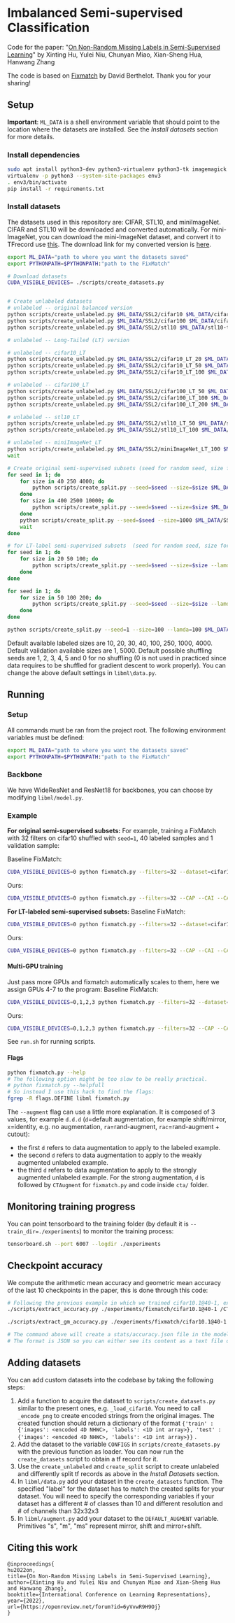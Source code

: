 # Imbalanced Semi-supervised Classification 

Code for the paper: "[On Non-Random Missing Labels in Semi-Supervised Learning]()" by 
Xinting Hu, Yulei Niu, Chunyan Miao, Xian-Sheng Hua, Hanwang Zhang

The code is based on [Fixmatch](https://github.com/google-research/fixmatch) by David Berthelot. Thank you for your sharing!


## Setup

**Important**: `ML_DATA` is a shell environment variable that should point to the location where the datasets are installed. See the *Install datasets* section for more details.

### Install dependencies

```bash
sudo apt install python3-dev python3-virtualenv python3-tk imagemagick
virtualenv -p python3 --system-site-packages env3
. env3/bin/activate
pip install -r requirements.txt
```

### Install datasets
The datasets used in this repository are: CIFAR, STL10, and miniImageNet. 
CIFAR and STL10 will be downloaded and converted automatically. For mini-ImageNet, you can download the mini-ImageNet dataset, and convert it to TFrecord use [this](https://github.com/kmonachopoulos/ImageNet-to-TFrecord/tree/c722ad22f72bb8c7c674972b25c35d1734481537). The download link for my converted version is [here](https://drive.google.com/drive/folders/15TBbksuEWYmvN9N40MdFjRxuw96W-Vh2?usp=sharing).

```bash
export ML_DATA="path to where you want the datasets saved"
export PYTHONPATH=$PYTHONPATH:"path to the FixMatch"

# Download datasets
CUDA_VISIBLE_DEVICES= ./scripts/create_datasets.py


# Create unlabeled datasets 
# unlabeled -- original balanced version
python scripts/create_unlabeled.py $ML_DATA/SSL2/cifar10 $ML_DATA/cifar10-train.tfrecord &
python scripts/create_unlabeled.py $ML_DATA/SSL2/cifar100 $ML_DATA/cifar100-train.tfrecord &
python scripts/create_unlabeled.py $ML_DATA/SSL2/stl10 $ML_DATA/stl10-train.tfrecord $ML_DATA/stl10-unlabeled.tfrecord &

# unlabeled -- Long-Tailed (LT) version 

# unlabeled -- cifar10_LT
python scripts/create_unlabeled.py $ML_DATA/SSL2/cifar10_LT_20 $ML_DATA/cifar10-train.tfrecord &
python scripts/create_unlabeled.py $ML_DATA/SSL2/cifar10_LT_50 $ML_DATA/cifar10-train.tfrecord &
python scripts/create_unlabeled.py $ML_DATA/SSL2/cifar10_LT_100 $ML_DATA/cifar10_LT_100-train.tfrecord &

# unlabeled -- cifar100_LT
python scripts/create_unlabeled.py $ML_DATA/SSL2/cifar100_LT_50 $ML_DATA/cifar100_LT_50-train.tfrecord &
python scripts/create_unlabeled.py $ML_DATA/SSL2/cifar100_LT_100 $ML_DATA/cifar100_LT_100-train.tfrecord &
python scripts/create_unlabeled.py $ML_DATA/SSL2/cifar100_LT_200 $ML_DATA/cifar100-train.tfrecord &

# unlabeled -- stl10_LT
python scripts/create_unlabeled.py $ML_DATA/SSL2/stl10_LT_50 $ML_DATA/stl10-train.tfrecord $ML_DATA/stl10-unlabeled.tfrecord &
python scripts/create_unlabeled.py $ML_DATA/SSL2/stl10_LT_100 $ML_DATA/stl10-train.tfrecord $ML_DATA/stl10-unlabeled.tfrecord &

# unlabeled -- miniImageNet_LT
python scripts/create_unlabeled.py $ML_DATA/SSL2/miniImageNet_LT_100 $ML_DATA/miniImageNet-train.tfrecord 
wait

# Create original semi-supervised subsets (seed for random seed, size for the whole size of the labeled data)
for seed in 1; do
    for size in 40 250 4000; do
        python scripts/create_split.py --seed=$seed --size=$size $ML_DATA/SSL2/cifar10 $ML_DATA/cifar10-train.tfrecord &
    done
    for size in 400 2500 10000; do
        python scripts/create_split.py --seed=$seed --size=$size $ML_DATA/SSL2/cifar100 $ML_DATA/cifar100-train.tfrecord &
    done
    python scripts/create_split.py --seed=$seed --size=1000 $ML_DATA/SSL2/stl10 $ML_DATA/stl10-train.tfrecord $ML_DATA/stl10-unlabeled.tfrecord &
    wait
done

# for LT-label semi-supervised subsets  (seed for random seed, size for the max size of labeled data among classes, lamda for imabalance ratio of the labeled data)
for seed in 1; do
    for size in 20 50 100; do
        python scripts/create_split.py --seed=$seed --size=$size --lamda=$size $ML_DATA/SSL2/cifar10_LT_$size $ML_DATA/cifar10-train.tfrecord &
    done
done 

for seed in 1; do
    for size in 50 100 200; do
        python scripts/create_split.py --seed=$seed --size=$size --lamda=50 $ML_DATA/SSL2/cifar100_LT_$size $ML_DATA/cifar100-train.tfrecord &
    done
done 

python scripts/create_split.py --seed=1 --size=100 --lamda=100 $ML_DATA/SSL2/miniImageNet_LT_100 $ML_DATA/miniImageNet_LT_100-train.tfrecord &


```
Default available labeled sizes are 10, 20, 30, 40, 100, 250, 1000, 4000.
Default validation available sizes are 1, 5000.
Default possible shuffling seeds are 1, 2, 3, 4, 5 and 0 for no shuffling (0 is not used in practiced since data requires to be
shuffled for gradient descent to work properly).
You can change the above default settings in `libml\data.py`.

## Running

### Setup

All commands must be ran from the project root. The following environment variables must be defined:
```bash
export ML_DATA="path to where you want the datasets saved"
export PYTHONPATH=$PYTHONPATH:"path to the FixMatch"
```
### Backbone 
We have WideResNet and ResNet18 for backbones, you can choose by modifying `libml/model.py`.

### Example

**For original semi-supervised subsets:**
For example, training a FixMatch with 32 filters on cifar10 shuffled with `seed=1`, 40 labeled samples and 1 validation sample:

Baseline FixMatch:
```bash
CUDA_VISIBLE_DEVICES=0 python fixmatch.py --filters=32 --dataset=cifar10.1@40-1 --train_dir ./experiments/fixmatch
```

Ours:
```bash
CUDA_VISIBLE_DEVICES=0 python fixmatch.py --filters=32 --CAP --CAI --CADR --dataset=cifar10.1@40-1 --train_dir ./experiments/fixmatch
```


**For LT-labeled semi-supervised subsets:**
Baseline FixMatch:
```bash
CUDA_VISIBLE_DEVICES=0 python fixmatch.py --filters=32 --dataset=cifar10_LT_20.1@20-1 --train_dir ./experiments/fixmatch
```

Ours:
```bash
CUDA_VISIBLE_DEVICES=0 python fixmatch.py --filters=32 --CAP --CAI --CADR --dataset=cifar10_LT_20.1@20-1 --train_dir ./experiments/fixmatch
```


#### Multi-GPU training
Just pass more GPUs and fixmatch automatically scales to them, here we assign GPUs 4-7 to the program:
Baseline FixMatch:
```bash
CUDA_VISIBLE_DEVICES=0,1,2,3 python fixmatch.py --filters=32 --dataset=cifar10_LT_20.1@20-1 --train_dir ./experiments/fixmatch --devicenum=4
```

Ours:
```bash
CUDA_VISIBLE_DEVICES=0,1,2,3 python fixmatch.py --filters=32 --CAP --CAI --CADR --dataset=cifar10_LT_20.1@20-1 --train_dir ./experiments/fixmatch --devicenum=4
```

See `run.sh` for running scripts.


#### Flags

```bash
python fixmatch.py --help
# The following option might be too slow to be really practical.
# python fixmatch.py --helpfull
# So instead I use this hack to find the flags:
fgrep -R flags.DEFINE libml fixmatch.py
```

The `--augment` flag can use a little more explanation. It is composed of 3 values, for example `d.d.d`
(`d`=default augmentation, for example shift/mirror, `x`=identity, e.g. no augmentation, `ra`=rand-augment,
 `rac`=rand-augment + cutout):
- the first `d` refers to data augmentation to apply to the labeled example. 
- the second `d` refers to data augmentation to apply to the weakly augmented unlabeled example. 
- the third `d` refers to data augmentation to apply to the strongly augmented unlabeled example. For the strong
augmentation, `d` is followed by `CTAugment` for `fixmatch.py` and code inside `cta/` folder.



## Monitoring training progress

You can point tensorboard to the training folder (by default it is `--train_dir=./experiments`) to monitor the training
process:

```bash
tensorboard.sh --port 6007 --logdir ./experiments
```

## Checkpoint accuracy

We compute the arithmetic mean accuracy and geometric mean accuracy of the last 10 checkpoints in the paper, this is done through this code:

```bash
# Following the previous example in which we trained cifar10.1@40-1, extracting accuracy:
./scripts/extract_accuracy.py ./experiments/fixmatch/cifar10.1@40-1 /CTAugment_depth2_th0.80_decay0.990/FixMatch_archresnet_batch64_confidence0.95_filters32_lr0.03_nclass10_repeat4_scales3_uratio7_wd0.0005_wu1.0/

./scripts/extract_gm_accuracy.py ./experiments/fixmatch/cifar10.1@40-1 /CTAugment_depth2_th0.80_decay0.990/FixMatch_archresnet_batch64_confidence0.95_filters32_lr0.03_nclass10_repeat4_scales3_uratio7_wd0.0005_wu1.0/

# The command above will create a stats/accuracy.json file in the model folder.
# The format is JSON so you can either see its content as a text file or process it to your liking.
```

## Adding datasets
You can add custom datasets into the codebase by taking the following steps:

1. Add a function to acquire the dataset to `scripts/create_datasets.py` similar to the present ones, e.g. `_load_cifar10`. 
You need to call `_encode_png` to create encoded strings from the original images.
The created function should return a dictionary of the format 
`{'train' : {'images': <encoded 4D NHWC>, 'labels': <1D int array>},
'test' : {'images': <encoded 4D NHWC>, 'labels': <1D int array>}}` .
2. Add the dataset to the variable `CONFIGS` in `scripts/create_datasets.py` with the previous function as loader. 
You can now run the `create_datasets` script to obtain a tf record for it.
3. Use the `create_unlabeled` and `create_split` script to create unlabeled and differently split tf records as above in the *Install Datasets* section.
4. In `libml/data.py` add your dataset in the `create_datasets` function. The specified "label" for the dataset has to match
the created splits for your dataset. You will need to specify the corresponding variables if your dataset 
has a different # of classes than 10 and different resolution and # of channels than 32x32x3
5. In `libml/augment.py` add your dataset to the `DEFAULT_AUGMENT` variable. Primitives "s", "m", "ms" represent mirror, shift and mirror+shift. 

## Citing this work
```
@inproceedings{
hu2022on,
title={On Non-Random Missing Labels in Semi-Supervised Learning},
author={Xinting Hu and Yulei Niu and Chunyan Miao and Xian-Sheng Hua and Hanwang Zhang},
booktitle={International Conference on Learning Representations},
year={2022},
url={https://openreview.net/forum?id=6yVvwR9H9Oj}
}
```
